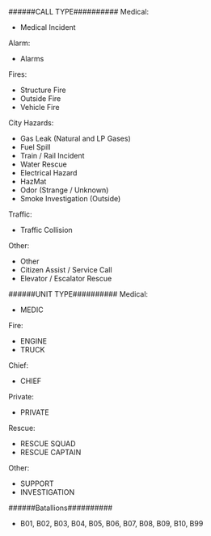 ######CALL TYPE##########
Medical:
* Medical Incident

Alarm:
* Alarms

Fires:
* Structure Fire
* Outside Fire
* Vehicle Fire

City Hazards:
* Gas Leak (Natural and LP Gases)
* Fuel Spill
* Train / Rail Incident
* Water Rescue
* Electrical Hazard
* HazMat
* Odor (Strange / Unknown)
* Smoke Investigation (Outside)

Traffic:
* Traffic Collision


Other:
* Other
* Citizen Assist / Service Call
* Elevator / Escalator Rescue

######UNIT TYPE##########
Medical:
* MEDIC

Fire:
* ENGINE
* TRUCK

Chief:
* CHIEF

Private:
* PRIVATE

Rescue:
* RESCUE SQUAD
* RESCUE CAPTAIN

Other:
* SUPPORT
* INVESTIGATION

######Batallions##########
* B01, B02, B03, B04, B05, B06, B07, B08, B09, B10, B99
